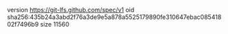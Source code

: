 version https://git-lfs.github.com/spec/v1
oid sha256:435b24a3abd2f76a3de9e5a878a5525179890fe310647ebac08541802f7496b9
size 11560
